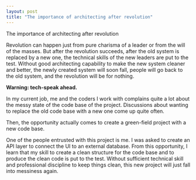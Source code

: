 ```yaml
---
layout: post
title: "The importance of architecting after revolution"
---
```


The importance of architecting after revolution

Revolution can happen just from pure charisma of a leader or from the will of the masses. But after the revolution succeeds, after the old system is replaced by a new one, the technical skills of the new leaders are put to the test. Without good architecting capability to make the new system cleaner and better, the newly created system will soon fall, people will go back to the old system, and the revolution will be for nothing.

**Warning: tech-speak ahead.**

In my current job, me and the coders I work with complains quite a lot about the messy state of the code base of the project. Discussions about wanting to replace the old code base with a new one come up quite often. 

Then, the opportunity actually comes to create a green-field project with a new code base. 

One of the people entrusted with this project is me. I was asked to create an API layer to connect the UI to an external database. From this opportunity, I learn that my skill to create a clean structure for the code base and to produce the clean code is put to the test. Without sufficient technical skill and professional discipline to keep things clean, this new project will just fall into messiness again.
